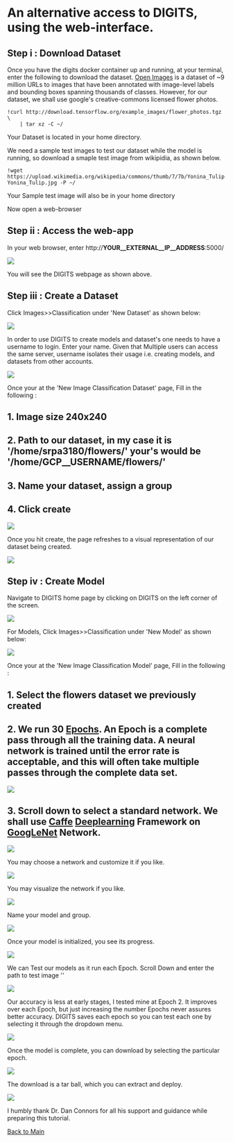 # An alternative access to DIGITS, using the web-interface. 

## Step i : Download Dataset

Once you have the digits docker container up and running, at your terminal, enter the following to download the dataset. [Open Images](https://github.com/openimages/dataset) is a dataset of ~9 million URLs to images that have been annotated with image-level labels and bounding boxes spanning thousands of classes. However, for our dataset, we shall use google's creative-commons licensed flower photos.

```
!curl http://download.tensorflow.org/example_images/flower_photos.tgz \
    | tar xz -C ~/
```
 Your Dataset is located in your home directory. 
 
 We need a sample test images to test our dataset while the model is running, so download a smaple test image from wikipidia, as shown below.
 
 ```
!wget https://upload.wikimedia.org/wikipedia/commons/thumb/7/7b/Yonina_Tulip.jpg/220px-Yonina_Tulip.jpg -P ~/
```

Your Sample test image will also be in your home directory
 
Now open a web-browser

## Step ii : Access the web-app

In your web browser, enter http://__YOUR__EXTERNAL__IP__ADDRESS__:5000/	


<kbd>
  <img src="figs/update_1.png">
</kbd>

You will see the DIGITS webpage as shown above.

## Step iii : Create a Dataset

Click Images>>Classification under 'New Dataset' as shown below:

<kbd>
  <img src="figs/update_2.png">
</kbd>

In order to use DIGITS to create models and dataset's one needs to have a username to login. Enter your name. Given that Multiple users can access the same server, username isolates their usage i.e. creating models, and datasets from other accounts.


<kbd>
  <img src="figs/update_3_1.png">
</kbd>

Once your at the 'New Image Classification Dataset' page, Fill in the following :

## 1. Image size 240x240
## 2. Path to our dataset, in my case it is '/home/srpa3180/flowers/' your's would be '/home/__GCP__USERNAME__/flowers/'
## 3. Name your dataset, assign a group
## 4. Click create 


<kbd>
  <img src="figs/update_3.png">
</kbd>

Once you hit create, the page refreshes to a visual representation of our dataset being created. 

<kbd>
  <img src="figs/update_4.png">
</kbd>

## Step iv : Create Model

Navigate to DIGITS home page by clicking on DIGITS on the left corner of the screen.

<kbd>
  <img src="figs/7.png">
</kbd>

For Models, Click Images>>Classification under 'New Model' as shown below:

<kbd>
  <img src="figs/update_5.png">
</kbd>

Once your at the 'New Image Classification Model' page, Fill in the following :

## 1. Select the flowers dataset we previously created
## 2. We run 30 [Epochs](https://deeplearning4j.org/glossary). An Epoch is a complete pass through all the training data. A neural network is trained until the error rate is acceptable, and this will often take multiple passes through the complete data set.

<kbd>
  <img src="figs/update_6.png">
</kbd>

## 3. Scroll down to select a standard network. We shall use [Caffe](http://caffe.berkeleyvision.org) [Deeplearning](https://en.wikipedia.org/wiki/Deep_learning) Framework on [GoogLeNet](https://leonardoaraujosantos.gitbooks.io/artificial-inteligence/content/googlenet.html) Network.

<kbd>
  <img src="figs/update_7.png">
</kbd>

You may choose a network and customize it if you like.

<kbd>
  <img src="figs/update_7_customize.png">
</kbd>

You may visualize the network if you like.

<kbd>
  <img src="figs/update_7_visualize.png">
</kbd>

Name your model and group.

<kbd>
  <img src="figs/update_8_create.png">
</kbd>

Once your model is initialized, you see its progress.

<kbd>
  <img src="figs/update_9_model running.png">
</kbd>

We can Test our models as it run each Epoch. Scroll Down and enter the path to test image ''

<kbd>
  <img src="figs/update_9_test_epoch.png">
</kbd>

Our accuracy is less at early stages, I tested mine at Epoch 2. It improves over each Epoch, but just increasing the number Epochs never assures better accuracy. DIGITS saves each epoch so you can test each one by selecting it through the dropdown menu.

<kbd>
  <img src="figs/update_9_one.png">
</kbd>

Once the model is complete, you can download by selecting the particular epoch.

<kbd>
  <img src="figs/update_10_complete.png">
</kbd>

The download is a tar ball, which you can extract and deploy.

<kbd>
  <img src="figs/update_10_download.png">
</kbd>

I humbly thank Dr. Dan Connors for all his support and guidance while preparing this tutorial.

 [Back to Main](https://github.com/s3p02/jupyter_gcp_nvidia-docker_digits)
